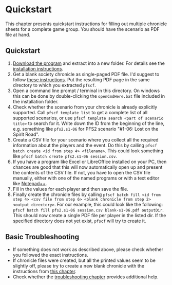 # Quickstart

This chapter presents quickstart instructions for filling out multiple chronicle sheets for a complete game group. You should have the scenario as PDF file at hand.

## Quickstart

1. [Download the program](https://github.com/Blesmol/pfscf/releases) and extract into a new folder. For details see the [installation instructions](installation.md).
2. Get a blank society chronicle as single-paged PDF file. I'd suggest to follow [these instructions](extraction.md). Put the resulting PDF page in the same directory to which you extracted `pfscf`.
3. Open a command line prompt / terminal in this directory. On windows this can be done by double-clicking the `openCmdHere.bat` file included in the installation folder.
4. Check whether the scenario from your chronicle is already explicitly supported. Call `pfscf template list` to get a complete list of all supported scenarios, or use `pfscf template search <part of scenario title>` to search for it. Write down the ID from the beginning of the line, e.g. something like `pfs2.s1-06` for PFS2 scenario "#1-06: Lost on the Spirit Road".
6. Create a CSV file for your scenario where you collect all the required information about the players and the event. Do this by calling `pfscf batch create <id from step 4> <filename>`. This could look something like `pfscf batch create pfs2.s1-06 session.csv`.
7. If you have a program like Excel or LibreOffice installed on your PC, then chances are good that this will now automatically open up and present the contents of the CSV file. If not, you have to open the CSV file manually, either with one of the named programs or with a text editor like [Notepad++](https://notepad-plus-plus.org).
8. Fill in the values for each player and then save the file.
9. Finally create the chronicle files by calling `pfscf batch fill <id from step 4> <csv file from step 6> <blank chronicle from step 2> <output directory>`. For our example, this could look like the following: `pfscf batch fill pfs2.s1-06 session.csv blank-s1-06.pdf outputDir`. This should now create a single PDF file per player in the listed dir. If the specified directory does not yet exist, `pfscf` will try to create it.

## Basic Troubleshooting

- If something does not work as described above, please check whether you followed the exact instructions.
- If chronicle files were created, but all the printed values seem to be slightly off, please try to create a new blank chronicle with the instructions from [this chapter](extraction.md).
- Check whether the [troubleshooting chapter](troubleshooting.md) provides additional help.

